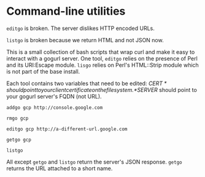 # Command-line utilities

`editgo` is broken. The server dislikes HTTP encoded URLs.

`listgo` is broken because we return HTML and not JSON now.

This is a small collection of bash scripts that wrap curl and make it easy to
interact with a gogurl server. One tool, `editgo` relies on the presence of
Perl and its URI:Escape module. `lisgo` relies on Perl's HTML::Strip module
which is not part of the base install.

Each tool contains two variables that need to be edited:
*$CERT* should point to your client certificate on the filesystem.
*$SERVER* should point to your gogurl server's FQDN (not URL).

`addgo gcp http://console.google.com`

`rmgo gcp`

`editgo gcp http://a-different-url.google.com`

`getgo gcp`

`listgo`

All except `getgo` and `listgo` return the server's JSON response. `getgo` returns the URL
attached to a short name.
